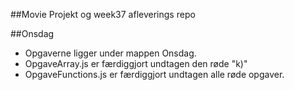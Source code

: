 ##Movie Projekt og week37 afleverings repo

##Onsdag
- Opgaverne ligger under mappen Onsdag.
- OpgaveArray.js er færdiggjort undtagen den røde "k)"
- OpgaveFunctions.js er færdiggjort undtagen alle røde opgaver.

